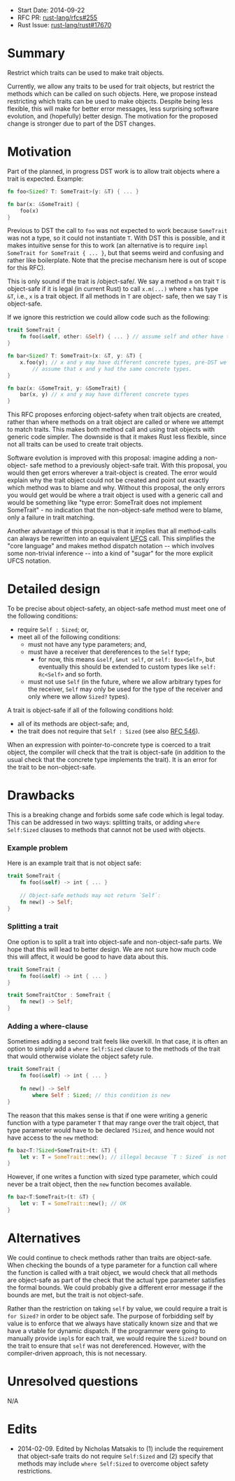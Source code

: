 - Start Date: 2014-09-22
- RFC PR: [rust-lang/rfcs#255](https://github.com/rust-lang/rfcs/pull/255)
- Rust Issue: [rust-lang/rust#17670](https://github.com/rust-lang/rust/issues/17670)

# Summary

Restrict which traits can be used to make trait objects.

Currently, we allow any traits to be used for trait objects, but restrict the
methods which can be called on such objects. Here, we propose instead
restricting which traits can be used to make objects. Despite being less
flexible, this will make for better error messages, less surprising software
evolution, and (hopefully) better design. The motivation for the proposed change
is stronger due to part of the DST changes.

# Motivation

Part of the planned, in progress DST work is to allow trait objects where a
trait is expected. Example:

```rust
fn foo<Sized? T: SomeTrait>(y: &T) { ... }

fn bar(x: &SomeTrait) {
    foo(x)
}
```

Previous to DST the call to `foo` was not expected to work because `SomeTrait`
was not a type, so it could not instantiate `T`. With DST this is possible, and
it makes intuitive sense for this to work (an alternative is to require `impl
SomeTrait for SomeTrait { ... }`, but that seems weird and confusing and rather
like boilerplate. Note that the precise mechanism here is out of scope for this
RFC).

This is only sound if the trait is /object-safe/. We say a method `m` on trait
`T` is object-safe if it is legal (in current Rust) to call `x.m(...)` where `x`
has type `&T`, i.e., `x` is a trait object. If all methods in `T` are object-
safe, then we say `T` is object-safe.

If we ignore this restriction we could allow code such as the following:

```rust
trait SomeTrait {
    fn foo(&self, other: &Self) { ... } // assume self and other have the same concrete type
}

fn bar<Sized? T: SomeTrait>(x: &T, y: &T) {
    x.foo(y); // x and y may have different concrete types, pre-DST we could
        // assume that x and y had the same concrete types.
}

fn baz(x: &SomeTrait, y: &SomeTrait) {
    bar(x, y) // x and y may have different concrete types
}
```

This RFC proposes enforcing object-safety when trait objects are created, rather
than where methods on a trait object are called or where we attempt to match
traits. This makes both method call and using trait objects with generic code
simpler. The downside is that it makes Rust less flexible, since not all traits
can be used to create trait objects.

Software evolution is improved with this proposal: imagine adding a non-object-
safe method to a previously object-safe trait. With this proposal, you would
then get errors wherever a trait-object is created. The error would explain why
the trait object could not be created and point out exactly which method was to
blame and why. Without this proposal, the only errors you would get would be
where a trait object is used with a generic call and would be something like
"type error: SomeTrait does not implement SomeTrait" - no indication that the
non-object-safe method were to blame, only a failure in trait matching.

Another advantage of this proposal is that it implies that all
method-calls can always be rewritten into an equivalent [UFCS]
call. This simplifies the "core language" and makes method dispatch
notation -- which involves some non-trivial inference -- into a kind
of "sugar" for the more explicit UFCS notation.

# Detailed design

To be precise about object-safety, an object-safe method must meet one
of the following conditions:

* require `Self : Sized`; or,
* meet all of the following conditions:
  * must not have any type parameters; and,
  * must have a receiver that dereferences to the `Self` type;
    - for now, this means `&self`, `&mut self`, or `self: Box<Self>`,
      but eventually this should be extended to custom types like
      `self: Rc<Self>` and so forth.
  * must not use `Self` (in the future, where we allow arbitrary types
    for the receiver, `Self` may only be used for the type of the
    receiver and only where we allow `Sized?` types).

A trait is object-safe if all of the following conditions hold:

* all of its methods are object-safe; and,
* the trait does not require that `Self : Sized` (see also [RFC 546]).

When an expression with pointer-to-concrete type is coerced to a trait object,
the compiler will check that the trait is object-safe (in addition to the usual
check that the concrete type implements the trait). It is an error for the trait
to be non-object-safe.

# Drawbacks

This is a breaking change and forbids some safe code which is legal
today. This can be addressed in two ways: splitting traits, or adding
`where Self:Sized` clauses to methods that cannot not be used with
objects.

### Example problem

Here is an example trait that is not object safe:

```rust
trait SomeTrait {
    fn foo(&self) -> int { ... }
    
    // Object-safe methods may not return `Self`:
    fn new() -> Self;
}
```

### Splitting a trait

One option is to split a trait into object-safe and non-object-safe
parts. We hope that this will lead to better design. We are not sure
how much code this will affect, it would be good to have data about
this.

```rust
trait SomeTrait {
    fn foo(&self) -> int { ... }
}

trait SomeTraitCtor : SomeTrait {
    fn new() -> Self;
}
```

### Adding a where-clause

Sometimes adding a second trait feels like overkill. In that case, it
is often an option to simply add a `where Self:Sized` clause to the
methods of the trait that would otherwise violate the object safety
rule.

```rust
trait SomeTrait {
    fn foo(&self) -> int { ... }
    
    fn new() -> Self
        where Self : Sized; // this condition is new
}
```

The reason that this makes sense is that if one were writing a generic
function with a type parameter `T` that may range over the trait
object, that type parameter would have to be declared `?Sized`, and
hence would not have access to the `new` method:

```rust
fn baz<T:?Sized+SomeTrait>(t: &T) {
    let v: T = SomeTrait::new(); // illegal because `T : Sized` is not known to hold
}
```

However, if one writes a function with sized type parameter, which
could never be a trait object, then the `new` function becomes
available.

```rust
fn baz<T:SomeTrait>(t: &T) {
    let v: T = SomeTrait::new(); // OK
}
```

# Alternatives

We could continue to check methods rather than traits are object-safe. When
checking the bounds of a type parameter for a function call where the function
is called with a trait object, we would check that all methods are object-safe
as part of the check that the actual type parameter satisfies the formal bounds.
We could probably give a different error message if the bounds are met, but the
trait is not object-safe.

Rather than the restriction on taking `self` by value, we could require a trait
is `for Sized?` in order to be object safe. The purpose of forbidding self by
value is to enforce that we always have statically known size and that we have a
vtable for dynamic dispatch. If the programmer were going to manually provide
`impl`s for each trait, we would require the `Sized?` bound on the trait to
ensure that `self` was not dereferenced. However, with the compiler-driven
approach, this is not necessary.

# Unresolved questions

N/A

# Edits

* 2014-02-09. Edited by Nicholas Matsakis to (1) include the
  requirement that object-safe traits do not require `Self:Sized` and
  (2) specify that methods may include `where Self:Sized` to overcome
  object safety restrictions.

[UFCS]: 0132-ufcs.md
[RFC 546]: 0546-Self-not-sized-by-default.md
